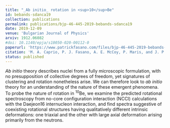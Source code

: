 ```yaml
---
title: "_Ab initio_ rotation in <sup>10</sup>Be"
id: bebands-sdanca19
collection: publications
permalink: publications/bjp-46-445-2019-bebands-sdanca19
date: 2019-12-09
venue: 'Bulgarian Journal of Physics'
arxiv: 1912.06082
#doi: 10.1140/epja/s10050-020-00112-0
paperurl: 'https://www.patrickfasano.com/files/bjp-46-445-2019-bebands-sdanca19_PREPRINT.pdf'
citation: 'M. A. Caprio, P. J. Fasano, A. E. McCoy, P. Maris, and J. P. Vary, Bulg. J. Phys. 46, 445 (2019).'
status: published
---
```

_Ab initio_ theory describes nuclei from a fully microscopic formulation,
with no presupposition of collective degrees of freedom, yet signatures of
clustering and rotation nonetheless arise.
We can therefore look to _ab initio_ theory for an understanding of the
nature of these emergent phenomena.
To probe the nature of rotation in <sup>10</sup>Be,
we examine the predicted rotational spectroscopy from no-core configuration
interaction (NCCI) calculations with the Daejeon16 internucleon interaction,
and find spectra suggestive of coexisting rotational structures having
qualitatively different intrinsic deformations: one triaxial and the other with
large axial deformation arising primarily from the neutrons.
